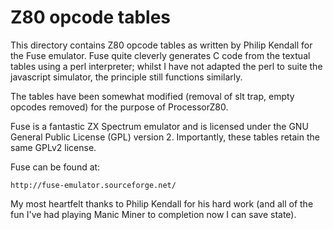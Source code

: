 # Z80 opcode tables

This directory contains Z80 opcode tables as written by Philip Kendall for the Fuse emulator. Fuse quite cleverly generates C code from the textual tables using a perl interpreter; whilst I have not adapted the perl to suite the javascript simulator, the principle still functions similarly.

The tables have been somewhat modified (removal of slt trap, empty opcodes removed) for the purpose of ProcessorZ80.

Fuse is a fantastic ZX Spectrum emulator and is licensed under the GNU General Public License (GPL) version 2. Importantly, these tables retain the same GPLv2 license.

Fuse can be found at:

    http://fuse-emulator.sourceforge.net/

My most heartfelt thanks to Philip Kendall for his hard work (and all of the fun I've had playing Manic Miner to completion now I can save state).
